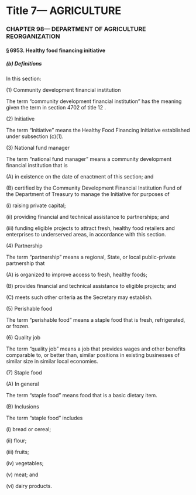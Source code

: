
# Title 7— AGRICULTURE
### CHAPTER 98— DEPARTMENT OF AGRICULTURE REORGANIZATION
#### § 6953. Healthy food financing initiative
##### (b) Definitions

In this section:

(1) Community development financial institution

The term “community development financial institution” has the meaning given the term in section 4702 of title 12 .

(2) Initiative

The term “Initiative” means the Healthy Food Financing Initiative established under subsection (c)(1).

(3) National fund manager

The term “national fund manager” means a community development financial institution that is

(A) in existence on the date of enactment of this section; and

(B) certified by the Community Development Financial Institution Fund of the Department of Treasury to manage the Initiative for purposes of

(i) raising private capital;

(ii) providing financial and technical assistance to partnerships; and

(iii) funding eligible projects to attract fresh, healthy food retailers and enterprises to underserved areas, in accordance with this section.

(4) Partnership

The term “partnership” means a regional, State, or local public-private partnership that

(A) is organized to improve access to fresh, healthy foods;

(B) provides financial and technical assistance to eligible projects; and

(C) meets such other criteria as the Secretary may establish.

(5) Perishable food

The term “perishable food” means a staple food that is fresh, refrigerated, or frozen.

(6) Quality job

The term “quality job” means a job that provides wages and other benefits comparable to, or better than, similar positions in existing businesses of similar size in similar local economies.

(7) Staple food

(A) In general

The term “staple food” means food that is a basic dietary item.

(B) Inclusions

The term “staple food” includes

(i) bread or cereal;

(ii) flour;

(iii) fruits;

(iv) vegetables;

(v) meat; and

(vi) dairy products.
